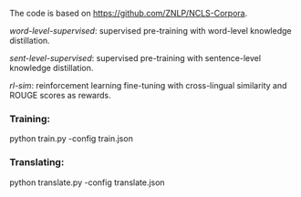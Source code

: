 The code is based on https://github.com/ZNLP/NCLS-Corpora.

*word-level-supervised*: supervised pre-training with word-level knowledge distillation.

*sent-level-supervised*: supervised pre-training with sentence-level knowledge distillation.

*rl-sim*: reinforcement learning fine-tuning with cross-lingual similarity and ROUGE scores as rewards.

### Training:

python train.py -config train.json

### Translating:

python translate.py -config translate.json

